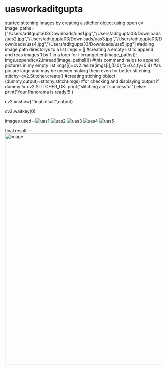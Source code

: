 # uasworkaditgupta
started stitching images by creating a stitcher object using open cv
image_paths=["/Users/aditgupta03/Downloads/uas1.jpg","/Users/aditgupta03/Downloads/uas2.jpg","/Users/aditgupta03/Downloads/uas3.jpg","/Users/aditgupta03/Downloads/uas4.jpg","/Users/aditgupta03/Downloads/uas5.jpg"]
#adding image path directorys to a list
imgs = []
#creating a empty list to append and reas images 1 by 1 in a loop
for i in range(len(image_paths)):
    imgs.append(cv2.imread(image_paths[i]))
    #this command helps to append pictures in my empty list
    imgs[i]=cv2.resize(imgs[i],(0,0),fx=0.4,fy=0.4)
  #as pic are large and may be uneven making them even for better stitching
stitchy=cv2.Stitcher.create()
#creating stiching object
(dummy,output)=stitchy.stitch(imgs)
 #for checking and displaying output
if dummy != cv2.STITCHER_OK:
    print("stitching ain't successful")
else:
    print('Your Panorama is ready!!!')

cv2.imshow("final result",output)

cv2.waitkey(0)

images used--![uas1](https://user-images.githubusercontent.com/121255271/209345410-d2aeed61-0e1d-4fe7-ad2d-bb044ae23ca1.jpg)
![uas2](https://user-images.githubusercontent.com/121255271/209345421-7f7733ff-699c-4058-8f67-6c6146178262.jpg)
![uas3](https://user-images.githubusercontent.com/121255271/209345424-0577b05b-27fd-4f46-9a8f-b214435942c8.jpeg)
![uas4](https://user-images.githubusercontent.com/121255271/209345443-09d6c282-5df9-4404-9f4e-312101f64c18.jpg)
![uas5](https://user-images.githubusercontent.com/121255271/209345450-3010d4bd-ca1b-4d49-83b1-2b7bf62a73be.jpg)

final result---
<img width="741" alt="image" src="https://user-images.githubusercontent.com/121255271/209345488-f1175237-c246-4a64-8c7f-9c44be9167ae.png">
